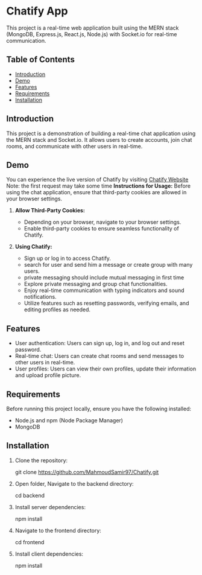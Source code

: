 # Chatify App

This project is a real-time web application built using the MERN stack (MongoDB, Express.js, React.js, Node.js) with Socket.io for real-time communication.

## Table of Contents

- [Introduction](#introduction)
- [Demo](#demo)
- [Features](#features)
- [Requirements](#requirements)
- [Installation](#installation)

## Introduction

This project is a demonstration of building a real-time chat application using the MERN stack and Socket.io. It allows users to create accounts, join chat rooms, and communicate with other users in real-time.

## Demo

You can experience the live version of Chatify by visiting [Chatify Website](https://chatify-react.onrender.com)
Note: the first request may take some time
**Instructions for Usage:**
Before using the chat application, ensure that third-party cookies are allowed in your browser settings.

1. **Allow Third-Party Cookies:**

   - Depending on your browser, navigate to your browser settings.
   - Enable third-party cookies to ensure seamless functionality of Chatify.

2. **Using Chatify:**

   - Sign up or log in to access Chatify.
   - search for user and send him a message or create group with many users.
   - private messaging should include mutual messaging in first time
   - Explore private messaging and group chat functionalities.
   - Enjoy real-time communication with typing indicators and sound notifications.
   - Utilize features such as resetting passwords, verifying emails, and editing profiles as needed.

## Features

- User authentication: Users can sign up, log in, and log out and reset password.
- Real-time chat: Users can create chat rooms and send messages to other users in real-time.
- User profiles: Users can view their own profiles, update their information and upload profile picture.

## Requirements

Before running this project locally, ensure you have the following installed:

- Node.js and npm (Node Package Manager)
- MongoDB

## Installation

1. Clone the repository:

   git clone https://github.com/MahmoudSamir97/Chatify.git

2. Open folder, Navigate to the backend directory:

   cd backend

3. Install server dependencies:

   npm install

4. Navigate to the frontend directory:

   cd frontend

5. Install client dependencies:

   npm install
